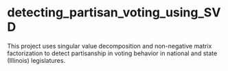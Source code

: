 # detecting_partisan_voting_using_SVD
This project uses singular value decomposition and non-negative matrix factorization to detect partisanship in voting behavior in national and state (Illinois) legislatures.
